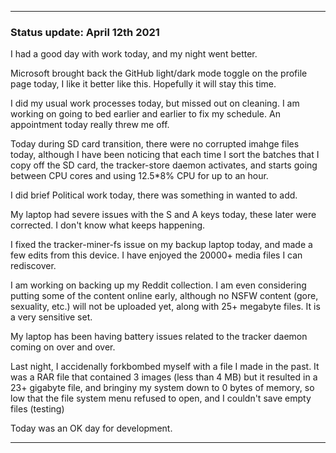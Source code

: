 

 
***

### Status update: April 12th 2021

I had a good day with work today, and my night went better.

Microsoft brought back the GitHub light/dark mode toggle on the profile page today, I like it better like this. Hopefully it will stay this time.

I did my usual work processes today, but missed out on cleaning. I am working on going to bed earlier and earlier to fix my schedule. An appointment today really threw me off.

Today during SD card transition, there were no corrupted imahge files today, although I have been noticing that each time I sort the batches that I copy off the SD card, the tracker-store daemon activates, and starts going between CPU cores and using 12.5*8% CPU for up to an hour.

I did brief Political work today, there was something in wanted to add.

My laptop had severe issues with the S and A keys today, these later were corrected. I don't know what keeps happening.

I fixed the tracker-miner-fs issue on my backup laptop today, and made a few edits from this device. I have enjoyed the 20000+ media files I can rediscover.

I am working on backing up my Reddit collection. I am even considering putting some of the content online early, although no NSFW content (gore, sexuality, etc.) will not be uploaded yet, along with 25+ megabyte files. It is a very sensitive set.

My laptop has been having battery issues related to the tracker daemon coming on over and over.

Last night, I accidenally forkbombed myself with a file I made in the past. It was a RAR file that contained 3 images (less than 4 MB) but it resulted in a 23+ gigabyte file, and bringiny my system down to 0 bytes of memory, so low that the file system menu refused to open, and I couldn't save empty files (testing)

Today was an OK day for development.

***

<!-- Notes

No corrupted image files today, although I am noticing that each time I sort the batches that I copy off the SD card, the tracker-store daemon activates, and starts going between CPU cores and using 12.5*8% CPU.

GitHub dark mode toggle on profile page brought back

Political work

Reddit archive work, a sensitive set

Laptop battery issues

Forkbomb last night, 3 MB zip file created a 20+ gigabyte image, really thought it was the end

!-->
